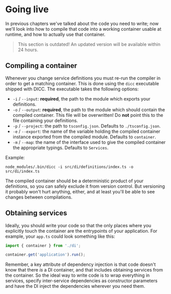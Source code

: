 # Going live

In previous chapters we've talked about the code you need to write; now we'll
look into how to compile that code into a working container usable at runtime,
and how to actually use that container.

> This section is outdated! An updated version will be available within 24 hours.


## Compiling a container

Whenever you change service definitions you must re-run the compiler in order
to get a matching container. This is done using the `dicc` executable shipped
with DICC. The executable takes the following options:

- `-i` / `--input`: **required**, the path to the module which exports your
  definitions.
- `-o` / `--output`: **required**, the path to the module which should contain
  the compiled container. This file will be overwritten! Do **not** point this
  to the file containing your definitions.
- `-p` / `--project`: the path to `tsconfig.json`. Defaults to
  `./tsconfig.json`.
- `-e` / `--export`: the name of the variable holding the compiled container
  instance exported from the compiled module. Defaults to `container`.
- `-m` / `--map`: the name of the interface used to give the compiled container
  the appropriate typings. Defaults to `Services`.

Example:

```shell
node_modules/.bin/dicc -i src/di/definitions/index.ts -o src/di/index.ts
```

The compiled container should be a deterministic product of your definitions,
so you can safely exclude it from version control. But versioning it probably
won't hurt anything, either, and at least you'll be able to see changes between
compilations.


## Obtaining services

Ideally, you should write your code so that the only places where you explicitly
touch the container are the entrypoints of your application. For example, your
`app.ts` could look something like this:

```typescript
import { container } from './di';

container.get('application').run();
```

Remember, a key attribute of dependency injection is that code doesn't know
that there _is_ a DI container, and that includes obtaining services from the
container. So the ideal way to write code is to wrap everything in services,
specify inter-service dependencies as constructor parameters and have the DI
inject the dependencies wherever you need them.
